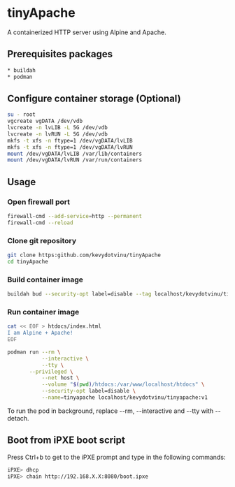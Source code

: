 # tinyApache
A containerized HTTP server using Alpine and Apache.

## Prerequisites packages
```bash
* buildah
* podman
```

## Configure container storage (Optional)
```bash
su - root
vgcreate vgDATA /dev/vdb
lvcreate -n lvLIB -L 5G /dev/vdb
lvcreate -n lvRUN -L 5G /dev/vdb
mkfs -t xfs -n ftype=1 /dev/vgDATA/lvLIB
mkfs -t xfs -n ftype=1 /dev/vgDATA/lvRUN
mount /dev/vgDATA/lvLIB /var/lib/containers
mount /dev/vgDATA/lvRUN /var/run/containers
```

## Usage
### Open firewall port
```bash
firewall-cmd --add-service=http --permanent
firewall-cmd --reload
```

### Clone git repository
```bash
git clone https:github.com/kevydotvinu/tinyApache
cd tinyApache
```

### Build container image
```bash
buildah bud --security-opt label=disable --tag localhost/kevydotvinu/tinyapache:v1 .
```

### Run container image
```bash
cat << EOF > htdocs/index.html
I am Alpine + Apache!
EOF

podman run --rm \
           --interactive \
           --tty \
	   --privileged \
           --net host \
           --volume "$(pwd)/htdocs:/var/www/localhost/htdocs" \
           --security-opt label=disable \
           --name=tinyapache localhost/kevydotvinu/tinyapache:v1
```
To run the pod in background, replace --rm, --interactive and --tty with --detach.

## Boot from iPXE boot script
Press Ctrl+b to get to the iPXE prompt and type in the following commands:
```bash
iPXE> dhcp
iPXE> chain http://192.168.X.X:8080/boot.ipxe
```
